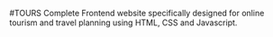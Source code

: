 #TOURS
Complete Frontend website specifically designed for online tourism and 
travel planning using HTML, CSS and Javascript. 
